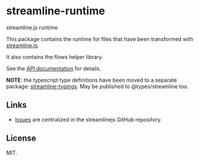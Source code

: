 # streamline-runtime

streamline.js runtime

This package contains the runtime for files that have been transformed with [streamline.js](https://github.com/Sage/streamlinejs).

It also contains the flows helper library.

See the [API documentation](./API.md) for details.

**NOTE**: the typescript type definitions have been moved to a separate package: [streamline-typings](https://github.com/Sage/streamlinejs). May be published to @types/streamline too.

## Links

* [Issues](https://github.com/Sage/streamlinejs/issues) are centralized in the streamlinejs GitHub repository.

## License

MIT.
